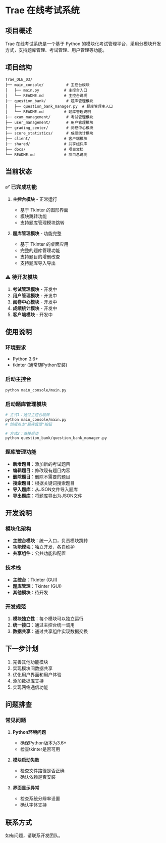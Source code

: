 # Trae 在线考试系统

## 项目概述

Trae 在线考试系统是一个基于 Python 的模块化考试管理平台，采用分模块开发方式，支持题库管理、考试管理、用户管理等功能。

## 项目结构

```
Trae_OLE_03/
├── main_console/          # 主控台模块
│   ├── main.py           # 主控台入口
│   └── README.md         # 主控台说明
├── question_bank/         # 题库管理模块
│   ├── question_bank_manager.py  # 题库管理主入口
│   └── README.md         # 题库管理说明
├── exam_management/       # 考试管理模块
├── user_management/       # 用户管理模块
├── grading_center/        # 阅卷中心模块
├── score_statistics/      # 成绩统计模块
├── client/               # 客户端模块
├── shared/               # 共享组件库
├── docs/                 # 项目文档
└── README.md             # 项目总说明
```

## 当前状态

### ✅ 已完成功能

1. **主控台模块** - 正常运行
   - 基于 Tkinter 的图形界面
   - 模块跳转功能
   - 支持题库管理模块跳转

2. **题库管理模块** - 功能完整
   - 基于 Tkinter 的桌面应用
   - 完整的题库管理功能
   - 支持题目的增删改查
   - 支持题库导入导出

### ⚠️ 待开发模块

1. **考试管理模块** - 开发中
2. **用户管理模块** - 开发中
3. **阅卷中心模块** - 开发中
4. **成绩统计模块** - 开发中
5. **客户端模块** - 开发中

## 使用说明

### 环境要求

- Python 3.6+
- tkinter (通常随Python安装)

### 启动主控台

```bash
python main_console/main.py
```

### 启动题库管理模块

```bash
# 方式1：通过主控台跳转
python main_console/main.py
# 然后点击"题库管理"按钮

# 方式2：直接启动
python question_bank/question_bank_manager.py
```

### 题库管理功能

- **新增题目**：添加新的考试题目
- **编辑题目**：修改现有题目内容
- **删除题目**：删除不需要的题目
- **搜索题目**：根据关键词搜索题目
- **导入题库**：从JSON文件导入题库
- **导出题库**：将题库导出为JSON文件

## 开发说明

### 模块化架构

- **主控台模块**：统一入口，负责模块跳转
- **功能模块**：独立开发，各自维护
- **共享组件**：公共功能和配置

### 技术栈

- **主控台**：Tkinter (GUI)
- **题库管理**：Tkinter (GUI)
- **其他模块**：待开发

### 开发规范

1. **模块独立性**：每个模块可以独立运行
2. **统一接口**：通过主控台统一调用
3. **数据共享**：通过共享组件实现数据交换

## 下一步计划

1. 完善其他功能模块
2. 实现模块间数据共享
3. 优化用户界面和用户体验
4. 添加数据库支持
5. 实现网络通信功能

## 问题排查

### 常见问题

1. **Python环境问题**
   - 确保Python版本为3.6+
   - 检查tkinter是否可用

2. **模块启动失败**
   - 检查文件路径是否正确
   - 确认依赖是否安装

3. **界面显示异常**
   - 检查系统分辨率设置
   - 确认字体支持

## 联系方式

如有问题，请联系开发团队。 